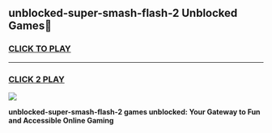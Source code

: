 
## unblocked-super-smash-flash-2 Unblocked Games👋
<h3>
<a href="https://news.freeplayer.one?title=unblocked-super-smash-flash-2&ref=16F">CLICK TO PLAY</a></h3>
<hr>

<h3>
<a href="https://news.freeplayer.one?title=unblocked-super-smash-flash-2&ref=16F">CLICK 2 PLAY</a>
  
</h3>

<a href="https://news.freeplayer.one?title=unblocked-super-smash-flash-2&ref=16F/"><img src="https://clearcache.store/games.png"></a>


**unblocked-super-smash-flash-2 games unblocked: Your Gateway to Fun and Accessible Online Gaming**
